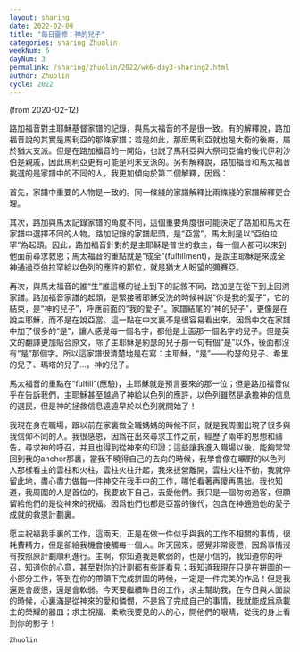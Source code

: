 ```yaml
---
layout: sharing
date: 2022-02-09
title: "每日靈修：神的兒子"
categories: sharing Zhuolin
weekNum: 6
dayNum: 3
permalink: /sharing/zhuolin/2022/wk6-day3-sharing2.html
author: Zhuolin
cycle: 2022
---
```

(from 2020-02-12)

路加福音對主耶穌基督家譜的記錄，與馬太福音的不是很一致。有的解釋說，路加福音說的其實是馬利亞的那條家譜；若是如此，那麽馬利亞就也是大衛的後裔，屬於猶大支派。但是在路加福音的一開始，也説了馬利亞與大祭司亞倫的後代伊利沙伯是親戚，因此馬利亞更有可能是利未支派的。另有解釋說，路加福音和馬太福音挑選的是家譜中的不同的人。我更加傾向於第二個解釋，因爲：  

首先，家譜中重要的人物是一致的。同一條綫的家譜解釋比兩條綫的家譜解釋更合理。  

其次，路加與馬太記錄家譜的角度不同，這個重要角度很可能決定了路加和馬太在家譜中選擇不同的人物。路加記錄的家譜起頭，是“亞當”，馬太則是以“亞伯拉罕”為起頭。因此，路加福音針對的是主耶穌是普世的救主，每一個人都可以來到他面前尋求救恩；馬太福音的重點就是“成全”(fulfillment)，是說主耶穌是來成全神通過亞伯拉罕給以色列的應許的那位，就是猶太人盼望的彌賽亞。  

再次，與馬太福音的誰“生”誰這樣的從上到下的記敘不同，路加是在從下到上回溯家譜。路加福音家譜的起頭，是緊接著耶穌受洗的時候神説“你是我的愛子”，它的結束，是“神的兒子”，呼應前面的“我的愛子”。家譜結尾的“神的兒子”，更像是在說主耶穌，而不是在說亞當。這一點在中文裏不是很容易看出來，因爲中文在家譜中加了很多的“是”，讓人感覺每一個名字，都他是上面那一個名字的兒子。但是英文的翻譯更加貼合原文，除了主耶穌是約瑟的兒子那一句有個“是”以外，後面都沒有“是”那個字。所以這家譜很清楚地是在寫：主耶穌，“是”——約瑟的兒子、希里的兒子、瑪塔的兒子…，神的兒子。  

馬太福音的重點在“fulfill”(應驗)，主耶穌就是預言要來的那一位；但是路加福音似乎在告訴我們，主耶穌甚至越過了神給以色列的應許，以色列雖然是承擔神的信息的選民，但是神的拯救信息遠遠早於以色列就開始了！  

我現在身在職場，跟以前在家裏做全職媽媽的時候不同，就是我周圍出現了很多與我信仰不同的人。我很感恩，因爲在出來尋求工作之前，經歷了兩年的思想和禱告，尋求神的呼召，并且也得到從神來的印證；這些讓我進入職場以後，能夠常常回到我的anchor那裏，當我不曉得自己的去向的時候，我學會像在曠野的以色列人那樣看主的雲柱和火柱，雲柱火柱升起，我來拔營離開，雲柱火柱不動，我就停留此地，盡心盡力做每一件神交在我手中的工作，哪怕看著再傻再愚拙。我也知道，我周圍的人是首位的，我要放下自己，去愛他們。我只是一個匆匆過客，但願留給他們的是從神來的祝福。因爲他們也都是亞當的後代，包含在神通過他的愛子成就的救恩計劃裏。  

愿主祝福我手裏的工作，這兩天，正是在做一件似乎與我的工作不相關的事情，很耗費精力，但是卻給我機會接觸每一個人。昨天回來，感覺非常疲憊，因爲事情沒有按照原計劃順利進行。主啊，你知道我是軟弱的，也是小信的，我知道你的呼召，知道你的心意，甚至對你的計劃都有些許看見；我知道我現在只是在拼圖的一小部分工作，等到在你的帶領下完成拼圖的時候，一定是一件完美的作品！但是我還是會疲憊，還是會軟弱。今天要繼續昨日的工作，求主幫助我，在今日與人面談的時候，心裏滿是從神來的愛和憐憫，不是爲了完成自己的事情，我就能成爲承載主的榮耀的器皿；求主祝福、柔軟我要見的人的心，開他們的眼睛，從我的身上看到你的影子！  

`Zhuolin`
